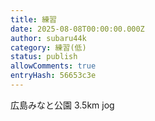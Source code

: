 ```yaml
---
title: 練習
date: 2025-08-08T00:00:00.000Z
author: subaru44k
category: 練習(低)
status: publish
allowComments: true
entryHash: 56653c3e
---
```

広島みなと公園
3.5km jog

